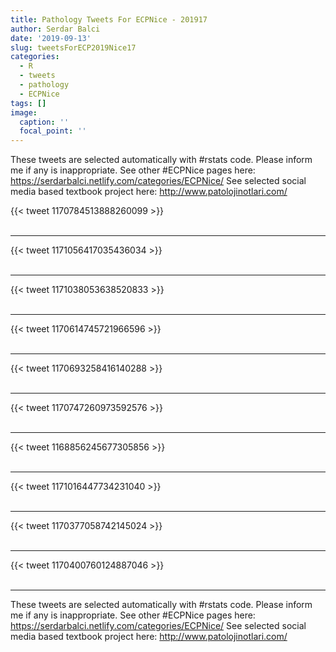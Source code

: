```yaml
---
title: Pathology Tweets For ECPNice - 201917
author: Serdar Balci
date: '2019-09-13'
slug: tweetsForECP2019Nice17
categories:
  - R
  - tweets
  - pathology
  - ECPNice
tags: []
image:
  caption: ''
  focal_point: ''
---
```



These tweets are selected automatically with #rstats code. Please inform me if any is inappropriate.
See other #ECPNice pages here: https://serdarbalci.netlify.com/categories/ECPNice/ 
See selected social media based textbook project here: http://www.patolojinotlari.com/

{{< tweet 1170784513888260099 >}}
<br>
<br>
<hr>
{{< tweet 1171056417035436034 >}}
<br>
<br>
<hr>
{{< tweet 1171038053638520833 >}}
<br>
<br>
<hr>
{{< tweet 1170614745721966596 >}}
<br>
<br>
<hr>
{{< tweet 1170693258416140288 >}}
<br>
<br>
<hr>
{{< tweet 1170747260973592576 >}}
<br>
<br>
<hr>
{{< tweet 1168856245677305856 >}}
<br>
<br>
<hr>
{{< tweet 1171016447734231040 >}}
<br>
<br>
<hr>
{{< tweet 1170377058742145024 >}}
<br>
<br>
<hr>
{{< tweet 1170400760124887046 >}}
<br>
<br>
<hr>


These tweets are selected automatically with #rstats code. Please inform me if any is inappropriate.
See other #ECPNice pages here: https://serdarbalci.netlify.com/categories/ECPNice/ 
See selected social media based textbook project here: http://www.patolojinotlari.com/

